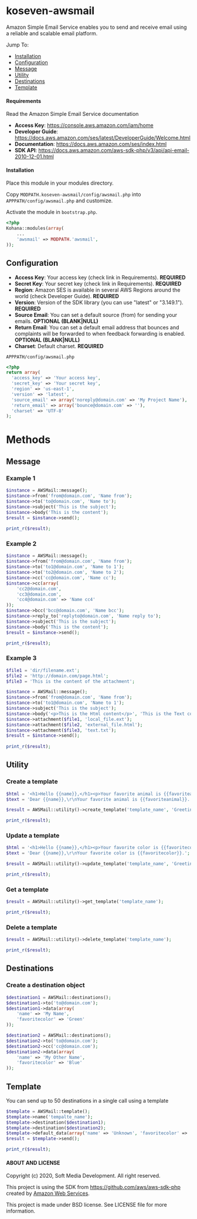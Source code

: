 # koseven-awsmail
Amazon Simple Email Service enables you to send and receive email using a reliable and scalable email platform.

Jump To:
* [Installation](#installation)
* [Configuration](#configuration)
* [Message](#message)
* [Utility](#utility)
* [Destinations](#destinations)
* [Template](#template)

#### Requirements

Read the Amazon Simple Email Service documentation

* **Access Key**: https://console.aws.amazon.com/iam/home
* **Developer Guide**: https://docs.aws.amazon.com/ses/latest/DeveloperGuide/Welcome.html
* **Documentation**: https://docs.aws.amazon.com/ses/index.html
* **SDK API**: https://docs.aws.amazon.com/aws-sdk-php/v3/api/api-email-2010-12-01.html

#### Installation

Place this module in your modules directory.

Copy `MODPATH.koseven-awsmail/config/awsmail.php` into `APPPATH/config/awsmail.php` and customize.

Activate the module in `bootstrap.php`.

```php
<?php
Kohana::modules(array(
	...
	'awsmail' => MODPATH.'awsmail',
));
```

## Configuration

* **Access Key**: Your access key (check link in Requirements). **REQUIRED**
* **Secret Key**: Your secret key (check link in Requirements). **REQUIRED**
* **Region**: Amazon SES is available in several AWS Regions around the world (check Developer Guide). **REQUIRED**
* **Version**: Version of the SDK library (you can use "latest" or "3.149.1"). **REQUIRED**
* **Source Email**: You can set a default source (from) for sending your emails.  **OPTIONAL (BLANK|NULL)**
* **Return Email**: You can set a default email address that bounces and complaints will be forwarded to when feedback forwarding is enabled. **OPTIONAL (BLANK|NULL)**
* **Charset**: Default charset. **REQUIRED**

`APPPATH/config/awsmail.php`
```php
<?php
return array(
  'access_key' => 'Your access key',
  'secret_key' => 'Your secret key',
  'region' => 'us-east-1',
  'version' => 'latest',
  'source_email' => array('noreply@domain.com' => 'My Project Name'),
  'return_email' => array('bounce@domain.com' => ''),
  'charset' => 'UTF-8'
);
```

# Methods

## Message

### Example 1
```php
$instance = AWSMail::message();
$instance->from('from@domain.com', 'Name from');
$instance->to('to@domain.com', 'Name to');
$instance->subject('This is the subject');
$instance->body('This is the content');
$result = $instance->send();
      
print_r($result);
```

### Example 2
```php
$instance = AWSMail::message();
$instance->from('from@domain.com', 'Name from');
$instance->to('to1@domain.com', 'Name to 1');
$instance->to('to2@domain.com', 'Name to 2');
$instance->cc('cc@domain.com', 'Name cc');
$instance->cc(array(
	'cc2@domain.com', 
	'cc3@domain.com', 
	'cc4@domain.com' => 'Name cc4'
));
$instance->bcc('bcc@domain.com', 'Name bcc');
$instance->reply_to('replyto@domain.com', 'Name reply to');
$instance->subject('This is the subject');
$instance->body('This is the content');
$result = $instance->send();

print_r($result);
```

### Example 3
```php
$file1 = 'dir/filename.ext';
$file2 = 'http://domain.com/page.html';
$file3 = 'This is the content of the attachment';

$instance = AWSMail::message();
$instance->from('from@domain.com', 'Name from');
$instance->to('to1@domain.com', 'Name to 1');
$instance->subject('This is the subject');
$instance->body('<p>This is the Html content</p>', 'This is the Text content');
$instance->attachment($file1, 'local_file.ext');
$instance->attachment($file2, 'external_file.html');
$instance->attachment($file3, 'text.txt');
$result = $instance->send();
      
print_r($result);
```

## Utility

### Create a template
```php
$html = '<h1>Hello {{name}},</h1><p>Your favorite animal is {{favoriteanimal}}.</p>';
$text = 'Dear {{name}},\r\nYour favorite animal is {{favoriteanimal}}.';

$result = AWSMail::utility()->create_template('template_name', 'Greetings {{name}}', $html, $text);

print_r($result);
```

### Update a template
```php
$html = '<h1>Hello {{name}},</h1><p>Your favorite color is {{favoritecolor}}.</p>';
$text = 'Dear {{name}},\r\nYour favorite color is {{favoritecolor}}.';

$result = AWSMail::utility()->update_template('template_name', 'Greetings {{name}}', $html, $text);

print_r($result);
```

### Get a template
```php
$result = AWSMail::utility()->get_template('template_name');

print_r($result);
```

### Delete a template
```php
$result = AWSMail::utility()->delete_template('template_name');

print_r($result);
```

## Destinations

### Create a destination object
```php
$destination1 = AWSMail::destinations();
$destination1->to('to@domain.com');
$destination1->data(array(
	'name' => 'My Name', 
	'favoritecolor' => 'Green'
));

$destination2 = AWSMail::destinations();
$destination2->to('to@domain.com');
$destination2->cc('cc@domain.com');
$destination2->data(array(
	'name' => 'My Other Name', 
	'favoritecolor' => 'Blue'
));
```

## Template

You can send up to 50 destinations in a single call using a template
```php
$template = AWSMail::template();
$template->name('tempalte_name');
$template->destination($destination1);
$template->destination($destination2);
$template->default_data(array('name' => 'Unknown', 'favoritecolor' => 'White'));
$result = $template->send();

print_r($result);
```

#### ABOUT AND LICENSE

Copyright (c) 2020, Soft Media Development. All right reserved.

This project is using the SDK from https://github.com/aws/aws-sdk-php created by [Amazon Web Services](https://github.com/aws).

This project is made under BSD license. See LICENSE file for more information.
